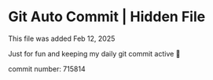 # Git Auto Commit | Hidden File

This file was added Feb 12, 2025

Just for fun and keeping my daily git commit active 🤪

commit number: 715814
